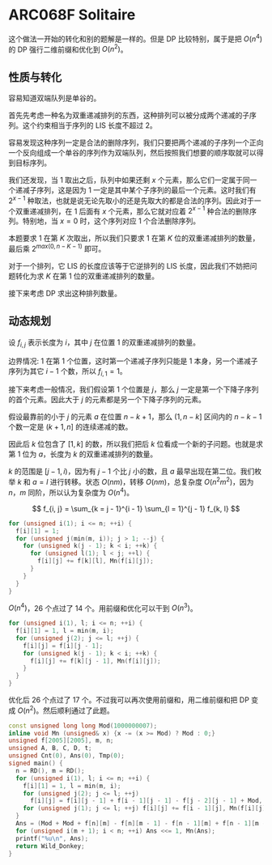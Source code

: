 # ARC068F Solitaire

这个做法一开始的转化和别的题解是一样的。但是 DP 比较特别，属于是把 $O(n^4)$ 的 DP 强行二维前缀和优化到 $O(n^2)$。

## 性质与转化

容易知道双端队列是单谷的。

首先先考虑一种名为双重递减排列的东西，这种排列可以被分成两个递减的子序列。这个约束相当于序列的 LIS 长度不超过 $2$。

容易发现这种序列一定是合法的删除序列，我们只要把两个递减的子序列一个正向一个反向组成一个单谷的序列作为双端队列，然后按照我们想要的顺序取就可以得到目标序列。

我们还发现，当 $1$ 取出之后，队列中如果还剩 $x$ 个元素，那么它们一定属于同一个递减子序列，这是因为 $1$ 一定是其中某个子序列的最后一个元素。这时我们有 $2^{x - 1}$ 种取法，也就是说无论先取小的还是先取大的都是合法的序列。因此对于一个双重递减排列，在 $1$ 后面有 $x$ 个元素，那么它就对应着 $2^{x - 1}$ 种合法的删除序列。特别地，当 $x = 0$ 时，这个序列对应 $1$ 个合法删除序列。

本题要求 $1$ 在第 $K$ 次取出，所以我们只要求 $1$ 在第 $K$ 位的双重递减排列的数量，最后乘 $2^{max(0, n - K - 1)}$ 即可。

对于一个排列，它 LIS 的长度应该等于它逆排列的 LIS 长度，因此我们不妨把问题转化为求 $K$ 在第 $1$ 位的双重递减排列的数量。

接下来考虑 DP 求出这种排列数量。

## 动态规划

设 $f_{i, j}$ 表示长度为 $i$，其中 $j$ 在位置 $1$ 的双重递减排列的数量。

边界情况: $1$ 在第 $1$ 个位置，这时第一个递减子序列只能是 $1$ 本身，另一个递减子序列为其它 $i - 1$ 个数，所以 $f_{i, 1} = 1$。

接下来考虑一般情况，我们假设第 $1$ 个位置是 $j$，那么 $j$ 一定是第一个下降子序列的首个元素。因此大于 $j$ 的元素都是另一个下降子序列的元素。

假设最靠前的小于 $j$ 的元素 $a$ 在位置 $n - k + 1$，那么 $(1, n - k]$ 区间内的 $n - k - 1$ 个数一定是 $(k + 1, n]$ 的连续递减的数。

因此后 $k$ 位包含了 $[1, k]$ 的数，所以我们把后 $k$ 位看成一个新的子问题。也就是求第 $1$ 位为 $a$，长度为 $k$ 的双重递减排列的数量。

$k$ 的范围是 $[j - 1, i)$，因为有 $j - 1$ 个比 $j$ 小的数，且 $a$ 最早出现在第二位。我们枚举 $k$ 和 $a = l$ 进行转移。状态 $O(nm)$，转移 $O(nm)$，总复杂度 $O(n^2m^2)$，因为 $n$，$m$ 同阶，所以认为复杂度为 $O(n^4)$。

$$
f_{i, j} = \sum_{k = j - 1}^{i - 1} \sum_{l = 1}^{j - 1} f_{k, l}
$$

```cpp
for (unsigned i(1); i <= n; ++i) {
  f[i][1] = 1;
  for (unsigned j(min(m, i)); j > 1; --j) {
    for (unsigned k(j - 1); k < i; ++k) {
      for (unsigned l(1); l < j; ++l) {
        f[i][j] += f[k][l], Mn(f[i][j]);
      }
    }
  }
}
```

$O(n^4)$，$26$ 个点过了 $14$ 个。用前缀和优化可以干到 $O(n^3)$。

```cpp
for (unsigned i(1), l; i <= n; ++i) {
  f[i][1] = 1, l = min(m, i);
  for (unsigned j(2); j <= l; ++j) {
    f[i][j] = f[i][j - 1];
    for (unsigned k(j - 1); k < i; ++k) {
      f[i][j] += f[k][j - 1], Mn(f[i][j]);
    }
  }
}
```

优化后 $26$ 个点过了 $17$ 个。不过我可以再次使用前缀和，用二维前缀和把 DP 变成 $O(n^2)$。然后顺利通过了此题。

```cpp
const unsigned long long Mod(1000000007);
inline void Mn (unsigned& x) {x -= (x >= Mod) ? Mod : 0;}
unsigned f[2005][2005], m, n;
unsigned A, B, C, D, t;
unsigned Cnt(0), Ans(0), Tmp(0);
signed main() {
  n = RD(), m = RD();
  for (unsigned i(1), l; i <= n; ++i) {
    f[i][1] = 1, l = min(m, i);
    for (unsigned j(2); j <= l; ++j)
      f[i][j] = f[i][j - 1] + f[i - 1][j - 1] - f[j - 2][j - 1] + Mod, Mn(f[i][j]), Mn(f[i][j]);
    for (unsigned j(1); j <= l; ++j) f[i][j] += f[i - 1][j], Mn(f[i][j]); 
  }
  Ans = (Mod + Mod + f[n][m] - f[n][m - 1] - f[n - 1][m] + f[n - 1][m - 1]) % Mod;
  for (unsigned i(m + 1); i < n; ++i) Ans <<= 1, Mn(Ans);
  printf("%u\n", Ans);
  return Wild_Donkey;
}
```